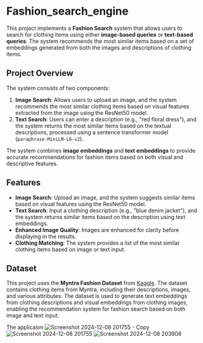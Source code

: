 # Fashion_search_engine

This project implements a **Fashion Search** system that allows users to search for clothing items using either **image-based queries** or **text-based queries**. The system recommends the most similar items based on a set of embeddings generated from both the images and descriptions of clothing items.

## Project Overview
The system consists of two components:

1. **Image Search**: Allows users to upload an image, and the system recommends the most similar clothing items based on visual features extracted from the image using the ResNet50 model.
2. **Text Search**: Users can enter a description (e.g., "red floral dress"), and the system returns the most similar items based on the textual descriptions, processed using a sentence transformer model (`paraphrase-MiniLM-L6-v2`).

The system combines **image embeddings** and **text embeddings** to provide accurate recommendations for fashion items based on both visual and descriptive features.

## Features

- **Image Search**: Upload an image, and the system suggests similar items based on visual features using the ResNet50 model.
- **Text Search**: Input a clothing description (e.g., "blue denim jacket"), and the system returns similar items based on the description using text embeddings.
- **Enhanced Image Quality**: Images are enhanced for clarity before displaying in the results.
- **Clothing Matching**: The system provides a list of the most similar clothing items based on image or text input.

## Dataset

This project uses the **Myntra Fashion Dataset** from [Kaggle](https://www.kaggle.com/datasets). The dataset contains clothing items from Myntra, including their descriptions, images, and various attributes. The dataset is used to generate text embeddings from clothing descriptions and visual embeddings from clothing images, enabling the recommendation system for fashion search based on both image and text input.

The applicaion
![Screenshot 2024-12-08 201755 - Copy](https://github.com/user-attachments/assets/a47f379f-d090-4932-8aba-402f0381d7e7)
![Screenshot 2024-12-08 201755](https://github.com/user-attachments/assets/1274ef1e-9ea1-404f-8744-eb281e835935)
![Screenshot 2024-12-08 203908](https://github.com/user-attachments/assets/dec44f11-c68f-49fd-bfd8-305acdfa6ad9)







